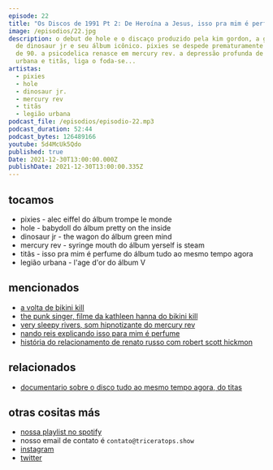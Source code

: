 ```yaml
---
episode: 22
title: "Os Discos de 1991 Pt 2: De Heroína a Jesus, isso pra mim é perfume"
image: /episodios/22.jpg
description: o debut de hole e o discaço produzido pela kim gordon, a gradução
  de dinosaur jr e seu álbum icônico. pixies se despede prematuramente da década
  de 90. a psicodelica renasce em mercury rev. a depressão profunda de legião
  urbana e titãs, liga o foda-se...
artistas:
  - pixies
  - hole
  - dinosaur jr.
  - mercury rev
  - titãs
  - legião urbana
podcast_file: /episodios/episodio-22.mp3
podcast_duration: 52:44
podcast_bytes: 126489166
youtube: 5d4McUk5Qdo
published: true
Date: 2021-12-30T13:00:00.000Z
publishDate: 2021-12-30T13:00:00.335Z
---
```


## tocamos
* pixies - alec eiffel do álbum trompe le monde
* hole - babydoll do álbum pretty on the inside
* dinosaur jr - the wagon do álbum green mind
* mercury rev - syringe mouth do álbum yerself is steam
* titãs - isso pra mim é perfume do álbum tudo ao mesmo tempo agora
* legião urbana - l'age d'or do álbum V

## mencionados
* [a volta de bikini kill](https://pitchfork.com/news/bikini-kill-reschedule-tour-for-2022/)
* [the punk singer, filme da kathleen hanna do bikini kill](https://www.imdb.com/title/tt1785612/)
* [very sleepy rivers, som hipnotizante do mercury rev](https://www.youtube.com/watch?v=cK2QWkpQgr0)
* [nando reis explicando isso para mim é perfume](https://www.youtube.com/watch?v=_HP-Rqd2Q3U)
* [história do relacionamento de renato russo com robert scott hickmon](https://extra.globo.com/tv-e-lazer/renato-russo-desnudado-em-livro-16705655.html)

## relacionados
* [documentario sobre o disco tudo ao mesmo tempo agora, do titas](youtube.com/watch?v=ko6lYptMj6M)

## otras cositas más
* [nossa playlist no spotify](https://open.spotify.com/playlist/0UiztKuga6LmTAxWTsUQdw?si=fb96026bc1994d90)
* nosso email de contato é `contato@triceratops.show`
* [instagram](https://www.instagram.com/triceratops.show/)
* [twitter](https://twitter.com/TriceratopsShow/)
